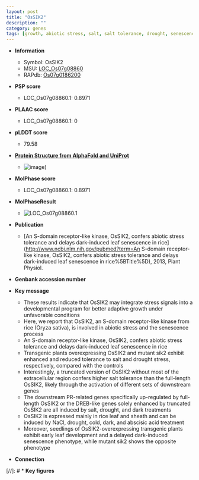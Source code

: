 ```yaml
---
layout: post
title: "OsSIK2"
description: ""
category: genes
tags: [growth, abiotic stress, salt, salt tolerance, drought, senescence, seedling, leaf, sheath, leaf development]
---
```


* **Information**  
    + Symbol: OsSIK2  
    + MSU: [LOC_Os07g08860](http://rice.plantbiology.msu.edu/cgi-bin/ORF_infopage.cgi?orf=LOC_Os07g08860)  
    + RAPdb: [Os07g0186200](http://rapdb.dna.affrc.go.jp/viewer/gbrowse_details/irgsp1?name=Os07g0186200)  

* **PSP score**  
    + LOC_Os07g08860.1: 0.8971 

* **PLAAC score**  
    + LOC_Os07g08860.1: 0 

* **pLDDT score**
    + 79.58

* **[Protein Structure from AlphaFold and UniProt](https://www.uniprot.org/uniprotkb/A0A5S6R6P1/entry#structure)**
    + ![image](https://ricepsp.github.io/images/A/AF-A0A5S6R6P1-F1.png))

* **MolPhase score**
    + LOC_Os07g08860.1: 0.8971

* **MolPhaseResult**
    + ![LOC_Os07g08860.1](https://ricepsp.github.io/pictures/LOC_Os07g/LOC_Os07g08860.1.png)

* **Publication**  
    + [An S-domain receptor-like kinase, OsSIK2, confers abiotic stress tolerance and delays dark-induced leaf senescence in rice](http://www.ncbi.nlm.nih.gov/pubmed?term=An S-domain receptor-like kinase, OsSIK2, confers abiotic stress tolerance and delays dark-induced leaf senescence in rice%5BTitle%5D), 2013, Plant Physiol.

* **Genbank accession number**  

* **Key message**  
    + These results indicate that OsSIK2 may integrate stress signals into a developmental program for better adaptive growth under unfavorable conditions
    + Here, we report that OsSIK2, an S-domain receptor-like kinase from rice (Oryza sativa), is involved in abiotic stress and the senescence process
    + An S-domain receptor-like kinase, OsSIK2, confers abiotic stress tolerance and delays dark-induced leaf senescence in rice
    + Transgenic plants overexpressing OsSIK2 and mutant sik2 exhibit enhanced and reduced tolerance to salt and drought stress, respectively, compared with the controls
    + Interestingly, a truncated version of OsSIK2 without most of the extracellular region confers higher salt tolerance than the full-length OsSIK2, likely through the activation of different sets of downstream genes
    + The downstream PR-related genes specifically up-regulated by full-length OsSIK2 or the DREB-like genes solely enhanced by truncated OsSIK2 are all induced by salt, drought, and dark treatments
    + OsSIK2 is expressed mainly in rice leaf and sheath and can be induced by NaCl, drought, cold, dark, and abscisic acid treatment
    + Moreover, seedlings of OsSIK2-overexpressing transgenic plants exhibit early leaf development and a delayed dark-induced senescence phenotype, while mutant sik2 shows the opposite phenotype

* **Connection**  

[//]: # * **Key figures**  


